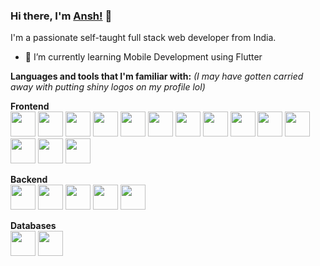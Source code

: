 ### Hi there, I'm [Ansh!](https://ansh-les.github.io) 👋

I'm a passionate self-taught full stack web developer from India.

- 🌱 I’m currently learning Mobile Development using Flutter

**Languages and tools that I'm familiar with:** _(I may have gotten carried away with putting shiny logos on my profile lol)_
<br />

**Frontend**<br />
<img height="40" src="https://cdn.svgporn.com/logos/dart.svg">
<img height="40" src="https://cdn.svgporn.com/logos/flutter.svg">
<img height="40" src="https://cdn.svgporn.com/logos/html-5.svg">
<img height="40" src="https://cdn.svgporn.com/logos/css-3.svg">
<img height="40" src="https://cdn.svgporn.com/logos/javascript.svg">
<img height="40" src="https://cdn.svgporn.com/logos/typescript-icon.svg">
<img height="40" src="https://cdn.svgporn.com/logos/react.svg">
<img height="40" src="https://cdn.svgporn.com/logos/material-ui.svg">
<img height="40" src="https://cdn.svgporn.com/logos/nextjs-icon.svg">
<img height="40" src="https://cdn.svgporn.com/logos/vue.svg">
<img height="40" src="https://cdn.svgporn.com/logos/vuetifyjs.svg">
<img height="40" src="https://cdn.svgporn.com/logos/nuxt-icon.svg">
<img height="40" src="https://cdn.svgporn.com/logos/bootstrap.svg">
<img height="40" src="https://cdn.svgporn.com/logos/tailwindcss-icon.svg">

**Backend**<br />
<img height="40" src="https://cdn.svgporn.com/logos/python.svg">
<img height="40" src="https://cdn.svgporn.com/logos/django-icon.svg">
<img height="40" src="https://miro.medium.com/max/599/1*uHzooF1EtgcKn9_XiSST4w.png">
<img height="40" src="https://cdn.svgporn.com/logos/graphql.svg">
<img height="40" src="https://cdn.svgporn.com/logos/firebase.svg">

**Databases**<br />
<img height="40" src="https://cdn.svgporn.com/logos/postgresql.svg">
<img height="40" src="https://cdn.svgporn.com/logos/mongodb-icon.svg">



